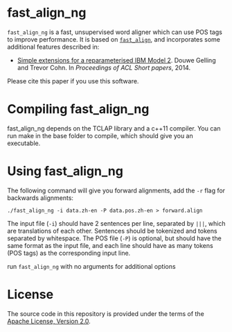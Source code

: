 fast_align_ng
==========

`fast_align_ng` is a fast, unsupervised word aligner which can use POS tags to improve performance. It is based on [`fast_align`](https://github.com/clab/fast_align),
and incorporates some additional features described in:

* [Simple extensions for a reparameterised IBM Model 2](http://people.eng.unimelb.edu.au/tcohn/papers/gelling14acl.pdf). Douwe Gelling and Trevor Cohn. In *Proceedings of ACL Short papers*, 2014.

Please cite this paper if you use this software.

# Compiling fast_align_ng

fast_align_ng depends on the TCLAP library and a c++11 compiler. You can run make in the base folder to compile, which should give you
an executable.

# Using fast_align_ng

The following command will give you forward alignments, add the `-r` flag for backwards alignments:

    ./fast_align_ng -i data.zh-en -P data.pos.zh-en > forward.align

The input file (`-i`) should have 2 sentences per line, separated by `|||`, which are translations of each other. Sentences should be tokenized and tokens separated by whitespace.
The POS file (`-P`) is optional, but should have the same format as the input file, and each line should have as many tokens (POS tags) as the corresponding input line.

run `fast_align_ng` with no arguments for additional options

# License

The source code in this repository is provided under the terms of the [Apache License, Version 2.0](http://www.apache.org/licenses/LICENSE-2.0.html).


